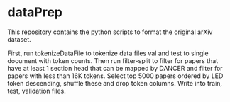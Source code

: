 # dataPrep
This repository contains the python scripts to format the original arXiv dataset.

First, run tokenizeDataFile to tokenize data files val and test to single document with token counts. Then run filter-split to filter for papers that have at least 1 section head that can be mapped by DANCER and filter for papers with less than 16K tokens. Select top 5000 papers ordered by LED token descending, shuffle these and drop token columns. Write into train, test, validation files.
